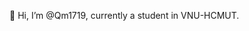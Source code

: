 👋 Hi, I’m @Qm1719, currently a student in VNU-HCMUT.
<!---
Qm1719/Qm1719 is a ✨ special ✨ repository because its `README.md` (this file) appears on your GitHub profile.
You can click the Preview link to take a look at your changes.
--->
